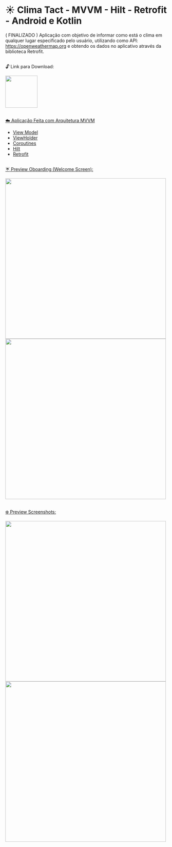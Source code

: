 # :sunny: Clima Tact - MVVM - Hilt - Retrofit - Android e Kotlin 
( FINALIZADO ) Aplicação com objetivo de informar como está o clima em qualquer lugar especificado pelo usuário, utilizando como API: https://openweathermap.org e obtendo os dados no aplicativo através da biblioteca Retrofit.
##

:unlock: Link para Download:

<div >
  <a href="https://drive.google.com/file/d/1ny1p5uO9ScvrGip3FVbnYlHheNUZZgrD/view?usp=sharing">
  <img height="100em" src="https://upload.wikimedia.org/wikipedia/commons/6/6a/Google_Drive_text_logo_grey.png"/>
</div>

##

:cloud: Aplicação Feita com Arquitetura MVVM

- View Model
- ViewHolder
- Coroutines
- Hilt
- Retrofit 

##

:umbrella: Preview Oboarding (Welcome Screen):

<div >
  <img height="500em" src="https://cdn.discordapp.com/attachments/1016798429160153241/1032837901442105474/Screenshot_20221020-230830.png"/>
  <img height="500em" src="https://cdn.discordapp.com/attachments/1016798429160153241/1032837901853130812/Screenshot_20221020-230833.png"/>
</div>


##
:snowflake: Preview Screenshots:

<div >
  <img height="500em" src="https://cdn.discordapp.com/attachments/1016798429160153241/1032833800692039730/Screenshot_20221020-225208.png"/>
  <img height="500em" src="https://cdn.discordapp.com/attachments/1016798429160153241/1032833800297787472/Screenshot_20221020-225215.png"/>
</div>

